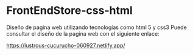 # FrontEndStore-css-html
Diseño de pagina web utilizando tecnologías como html 5 y css3
Puede consultar el diseño de la pagina web con el siguiente enlace:

https://lustrous-cucurucho-060927.netlify.app/
